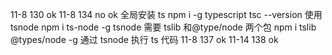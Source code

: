 11-8 130 ok
11-8 134 no ok
全局安装 ts
npm i -g typescript
tsc --version
使用 tsnode
npm i ts-node -g
tsnode 需要 tslib 和@type/node 两个包
npm i tslib @types/node -g
通过 tsnode 执行 ts 代码
11-8 137 ok
11-14 138 ok
